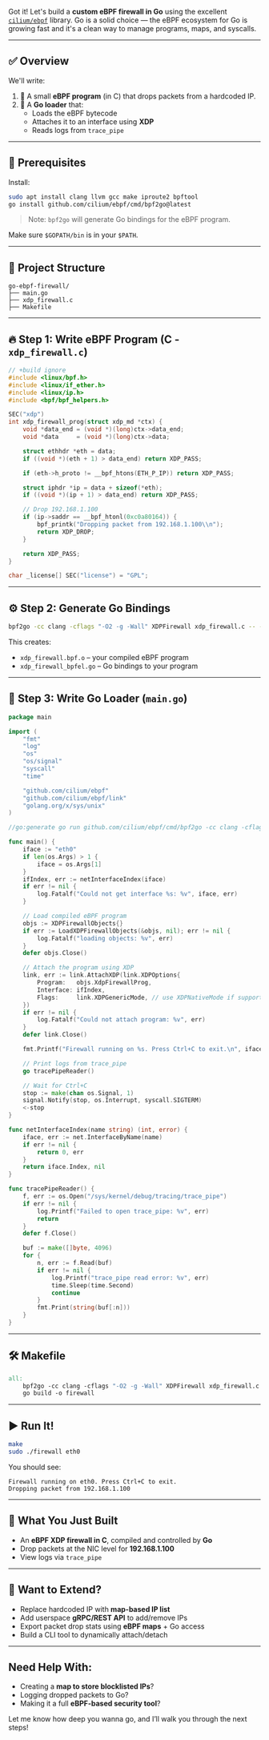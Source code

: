 Got it! Let's build a **custom eBPF firewall in Go** using the excellent [`cilium/ebpf`](https://github.com/cilium/ebpf) library. Go is a solid choice — the eBPF ecosystem for Go is growing fast and it's a clean way to manage programs, maps, and syscalls.

---

## ✅ Overview

We'll write:

1. 🧠 A small **eBPF program** (in C) that drops packets from a hardcoded IP.
2. 🐹 A **Go loader** that:
   - Loads the eBPF bytecode
   - Attaches it to an interface using **XDP**
   - Reads logs from `trace_pipe`

---

## 🧱 Prerequisites

Install:

```bash
sudo apt install clang llvm gcc make iproute2 bpftool
go install github.com/cilium/ebpf/cmd/bpf2go@latest
```

> Note: `bpf2go` will generate Go bindings for the eBPF program.

Make sure `$GOPATH/bin` is in your `$PATH`.

---

## 📁 Project Structure

```
go-ebpf-firewall/
├── main.go
├── xdp_firewall.c
├── Makefile
```

---

## 🔥 Step 1: Write eBPF Program (C - `xdp_firewall.c`)

```c
// +build ignore
#include <linux/bpf.h>
#include <linux/if_ether.h>
#include <linux/ip.h>
#include <bpf/bpf_helpers.h>

SEC("xdp")
int xdp_firewall_prog(struct xdp_md *ctx) {
    void *data_end = (void *)(long)ctx->data_end;
    void *data     = (void *)(long)ctx->data;

    struct ethhdr *eth = data;
    if ((void *)(eth + 1) > data_end) return XDP_PASS;

    if (eth->h_proto != __bpf_htons(ETH_P_IP)) return XDP_PASS;

    struct iphdr *ip = data + sizeof(*eth);
    if ((void *)(ip + 1) > data_end) return XDP_PASS;

    // Drop 192.168.1.100
    if (ip->saddr == __bpf_htonl(0xc0a80164)) {
        bpf_printk("Dropping packet from 192.168.1.100\\n");
        return XDP_DROP;
    }

    return XDP_PASS;
}

char _license[] SEC("license") = "GPL";
```

---

## ⚙️ Step 2: Generate Go Bindings

```bash
bpf2go -cc clang -cflags "-O2 -g -Wall" XDPFirewall xdp_firewall.c -- -I/usr/include
```

This creates:

- `xdp_firewall.bpf.o` – your compiled eBPF program
- `xdp_firewall_bpfel.go` – Go bindings to your program

---

## 🐹 Step 3: Write Go Loader (`main.go`)

```go
package main

import (
	"fmt"
	"log"
	"os"
	"os/signal"
	"syscall"
	"time"

	"github.com/cilium/ebpf"
	"github.com/cilium/ebpf/link"
	"golang.org/x/sys/unix"
)

//go:generate go run github.com/cilium/ebpf/cmd/bpf2go -cc clang -cflags "-O2 -g -Wall" XDPFirewall xdp_firewall.c -- -I/usr/include

func main() {
	iface := "eth0"
	if len(os.Args) > 1 {
		iface = os.Args[1]
	}
	ifIndex, err := netInterfaceIndex(iface)
	if err != nil {
		log.Fatalf("Could not get interface %s: %v", iface, err)
	}

	// Load compiled eBPF program
	objs := XDPFirewallObjects{}
	if err := LoadXDPFirewallObjects(&objs, nil); err != nil {
		log.Fatalf("loading objects: %v", err)
	}
	defer objs.Close()

	// Attach the program using XDP
	link, err := link.AttachXDP(link.XDPOptions{
		Program:   objs.XdpFirewallProg,
		Interface: ifIndex,
		Flags:     link.XDPGenericMode, // use XDPNativeMode if supported
	})
	if err != nil {
		log.Fatalf("Could not attach program: %v", err)
	}
	defer link.Close()

	fmt.Printf("Firewall running on %s. Press Ctrl+C to exit.\n", iface)

	// Print logs from trace_pipe
	go tracePipeReader()

	// Wait for Ctrl+C
	stop := make(chan os.Signal, 1)
	signal.Notify(stop, os.Interrupt, syscall.SIGTERM)
	<-stop
}

func netInterfaceIndex(name string) (int, error) {
	iface, err := net.InterfaceByName(name)
	if err != nil {
		return 0, err
	}
	return iface.Index, nil
}

func tracePipeReader() {
	f, err := os.Open("/sys/kernel/debug/tracing/trace_pipe")
	if err != nil {
		log.Printf("Failed to open trace_pipe: %v", err)
		return
	}
	defer f.Close()

	buf := make([]byte, 4096)
	for {
		n, err := f.Read(buf)
		if err != nil {
			log.Printf("trace_pipe read error: %v", err)
			time.Sleep(time.Second)
			continue
		}
		fmt.Print(string(buf[:n]))
	}
}
```

---

## 🛠 Makefile

```makefile
all:
	bpf2go -cc clang -cflags "-O2 -g -Wall" XDPFirewall xdp_firewall.c -- -I/usr/include
	go build -o firewall
```

---

## ▶️ Run It!

```bash
make
sudo ./firewall eth0
```

You should see:

```
Firewall running on eth0. Press Ctrl+C to exit.
Dropping packet from 192.168.1.100
```

---

## 🚀 What You Just Built

- An **eBPF XDP firewall in C**, compiled and controlled by **Go**
- Drop packets at the NIC level for **192.168.1.100**
- View logs via `trace_pipe`

---

## 🔧 Want to Extend?

- Replace hardcoded IP with **map-based IP list**
- Add userspace **gRPC/REST API** to add/remove IPs
- Export packet drop stats using **eBPF maps** + Go access
- Build a CLI tool to dynamically attach/detach

---

## Need Help With:

- Creating a **map to store blocklisted IPs**?
- Logging dropped packets to Go?
- Making it a full **eBPF-based security tool**?

Let me know how deep you wanna go, and I’ll walk you through the next steps!